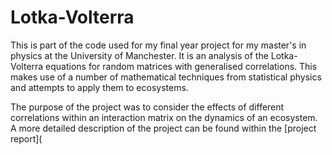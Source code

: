 # Lotka-Volterra
This is part of the code used for my final year project for my master's in physics at the University of Manchester. It is an analysis of the Lotka-Volterra equations for random matrices with generalised correlations. This makes use of a number of mathematical techniques from statistical physics and attempts to apply them to ecosystems.

The purpose of the project was to consider the effects of different correlations within an interaction matrix on the dynamics of an ecosystem. A more detailed description of the project can be found within the [project report](
